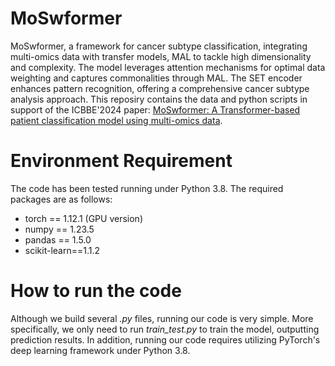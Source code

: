 # MoSwformer
MoSwformer, a framework for cancer subtype classification, integrating multi-omics data with transfer models, MAL to tackle high dimensionality and complexity. The model leverages attention mechanisms for optimal data weighting and captures commonalities through MAL. The SET encoder enhances pattern recognition, offering a comprehensive cancer subtype analysis approach. This reposiry contains the data and python scripts in support of the ICBBE'2024 paper: [MoSwformer: A Transformer-based patient classification model using multi-omics data](https://doi.org/10.1117/12.3044450).
# Environment Requirement
The code has been tested running under Python 3.8. The required packages are as follows:
- torch == 1.12.1 (GPU version)
- numpy == 1.23.5
- pandas == 1.5.0
- scikit-learn==1.1.2
# How to run the code
Although we build several *.py* files, running our code is very simple. More specifically, we only need to run *train_test.py* to train the model, outputting prediction results. In addition, running our code requires utilizing PyTorch's deep learning framework under Python 3.8.
